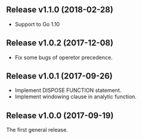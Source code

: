 ## Release v1.1.0 (2018-02-28)

- Support to Go 1.10

## Release v1.0.2 (2017-12-08)

- Fix some bugs of operetor precedence.

## Release v1.0.1 (2017-09-26)

- Implement DISPOSE FUNCTION statement.
- Implement windowing clause in analytic function.

## Release v1.0.0 (2017-09-19)

The first general release. 